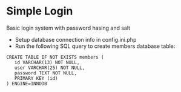 # Simple Login

Basic login system with password hasing and salt

- Setup database connection info in config.ini.php
- Run the following SQL query to create members database table:
 
 ```
 CREATE TABLE IF NOT EXISTS members (
    id VARCHAR(13) NOT NULL,
    user VARCHAR(25) NOT NULL,
    password TEXT NOT NULL,
    PRIMARY KEY (id)
) ENGINE=INNODB
```
